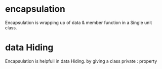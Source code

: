# encapsulation 
Encapsulation is wrapping up of data & member function in a Single unit class.

# data Hiding
Encapsulation is helpfull in data Hiding. by giving a class private : property